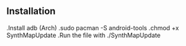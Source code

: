 ## Installation
.Install adb (Arch)
.sudo pacman -S android-tools
.chmod +x SynthMapUpdate
.Run the file with ./SynthMapUpdate 
